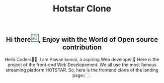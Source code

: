 <h1 align="center"> Hotstar Clone </h1>

<div align="center">
<br>
<h2 align="center">Hi there<a href=""><img src="https://raw.githubusercontent.com/MartinHeinz/MartinHeinz/master/wave.gif" width="25" height="25"/></a>, Enjoy with the World of Open source contribution </h2>


<p>Hello Coders👨‍💻 ,I am Pawan kumar, a aspiring Web developer.🤖 Here is the project of the front-end Web Developement. We all use the most famous streaming platform HOTSTAR. So, here is the frontend clone of the landing page👆🏻 .</p>
<table align="center">
   

